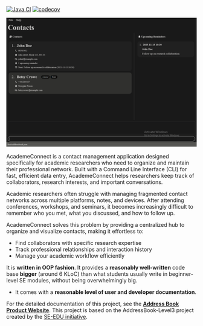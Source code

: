 [![Java CI](https://github.com/AY2526S1-CS2103T-W08-4/tp/actions/workflows/gradle.yml/badge.svg)](https://github.com/AY2526S1-CS2103T-W08-4/tp/actions/workflows/gradle.yml)
[![codecov](https://codecov.io/gh/AY2526S1-CS2103T-W08-4/tp/branch/master/graph/badge.svg?token=16SB0RNY6N)](https://codecov.io/gh/AY2526S1-CS2103T-W08-4/tp)

![img_4.png](docs/images/img_4.png)

AcademeConnect is a contact management application designed specifically for academic researchers who need to organize and maintain their professional network. Built with a Command Line Interface (CLI) for fast, efficient data entry, AcademeConnect helps researchers keep track of collaborators, research interests, and important conversations.

Academic researchers often struggle with managing fragmented contact networks across multiple platforms, notes, and devices. After attending conferences, workshops, and seminars, it becomes increasingly difficult to remember who you met, what you discussed, and how to follow up.

AcademeConnect solves this problem by providing a centralized hub to organize and visualize contacts, making it effortless to:

* Find collaborators with specific research expertise
* Track professional relationships and interaction history
* Manage your academic workflow efficiently

It is **written in OOP fashion**. It provides a **reasonably well-written** code base **bigger** (around 6 KLoC) than what students usually write in beginner-level SE modules, without being overwhelmingly big.
  * It comes with a **reasonable level of user and developer documentation**.
  
For the detailed documentation of this project, see the **[Address Book Product Website](https://se-education.org/addressbook-level3)**.
This project is based on the AddressBook-Level3 project created by the [SE-EDU initiative](https://se-education.org).
